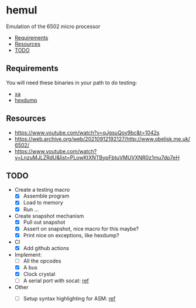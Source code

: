 <h1>hemul</h1>

Emulation of the 6502 micro processor

<!-- vim-markdown-toc GFM -->

* [Requirements](#requirements)
* [Resources](#resources)
* [TODO](#todo)

<!-- vim-markdown-toc -->

## Requirements

You will need these binaries in your path to do testing:

- [xa](https://linux.die.net/man/1/xa)
- [hexdump](https://man7.org/linux/man-pages/man1/hexdump.1.html)

## Resources

- https://www.youtube.com/watch?v=qJgsuQoy9bc&t=1042s
- https://web.archive.org/web/20210912192127/http://www.obelisk.me.uk/6502/
- https://www.youtube.com/watch?v=LnzuMJLZRdU&list=PLowKtXNTBypFbtuVMUVXNR0z1mu7dp7eH

## TODO

* Create a testing macro
    - [x] Assemble program
    - [x] Load to memory
    - [x] Run ...

* Create snapshot mechanism
    - [x] Pull out snapshot
    - [x] Assert on snapshot, nice macro for this maybe?
    - [x] Print nice on exceptions, like hexdump?

* CI
    - [x] Add github actions

* Implement:
    - [ ] All the opcodes
    - [x] A bus
    - [x] Clock crystal
    - [ ] A serial port with socat: [ref](https://www.baeldung.com/linux/make-virtual-serial-port)

* Other
    - [ ] Setup syntax highlighting for ASM: [ref](https://www.youtube.com/watch?v=v3o9YaHBM4Q&t)


